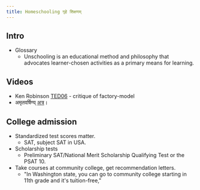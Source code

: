 ```yaml
---
title: Homeschooling गृहे शिक्षणम्
---
```


## Intro

- Glossary
    - Unschooling is an educational method and philosophy that advocates learner-chosen activities as a primary means for learning.

## Videos
- Ken Robinson [TED06](https://www.ted.com/talks/ken_robinson_says_schools_kill_creativity) \- critique of factory-model
- अमृतवर्षिण्य् [अत्र](https://www.youtube.com/watch?v=3D37Oy-p-TQ&feature=youtu.be&t=1517)।

## College admission
- Standardized test scores matter.
  - SAT, subject SAT in USA.
- Scholarship tests
  - Preliminary SAT/National Merit Scholarship Qualifying Test or the PSAT 10.
- Take courses at community college, get recommendation letters.
  - "In Washington state, you can go to community college starting in 11th grade and it's tuition-free,"

